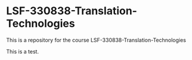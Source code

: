 # LSF-330838-Translation-Technologies
This is a repository for the course LSF-330838-Translation-Technologies

This is a test.
